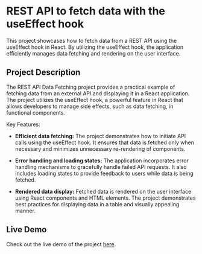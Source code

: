 # REST API to fetch data with the useEffect hook

This project showcases how to fetch data from a REST API using the useEffect hook in React. By utilizing the useEffect hook, the application efficiently manages data fetching and rendering on the user interface.

## Project Description

The REST API Data Fetching project provides a practical example of fetching data from an external API and displaying it in a React application. The project utilizes the useEffect hook, a powerful feature in React that allows developers to manage side effects, such as data fetching, in functional components.

Key Features:

- **Efficient data fetching:** The project demonstrates how to initiate API calls using the useEffect hook. It ensures that data is fetched only when necessary and minimizes unnecessary re-rendering of components.

- **Error handling and loading states:** The application incorporates error handling mechanisms to gracefully handle failed API requests. It also includes loading states to provide feedback to users while data is being fetched.

- **Rendered data display:** Fetched data is rendered on the user interface using React components and HTML elements. The project demonstrates best practices for displaying data in a table and visually appealing manner.

## Live Demo

Check out the live demo of the project [here](rest-api-data-fetching.pages.dev).



